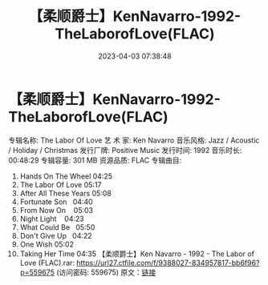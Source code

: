 ﻿---
title: 【柔顺爵士】KenNavarro-1992-TheLaborofLove(FLAC)
date: 2023-04-03 07:38:48
categories: 古典音乐、新世纪、纯音雅乐
tags: 纯音雅乐
---
# 【柔顺爵士】KenNavarro-1992-TheLaborofLove(FLAC)

专辑名称: The Labor Of Love
艺 术 家: Ken Navarro
音乐风格: Jazz / Acoustic / Holiday / Christmas
发行厂牌: Positive Music
发行时间: 1992
音乐时长: 00:48:29
专辑容量: 301 MB
资源品质: FLAC
专辑曲目:
01. Hands On The Wheel
04:25
02. The Labor Of Love
05:17
03. After All These Years
05:08
04. Fortunate Son   04:40
05. From Now On    05:03
06. Night Light    04:23
07. What Could Be   05:50
08. Don't Give Up   04:22
09. One Wish 05:02
10. Taking Her Time 04:35
【柔顺爵士】Ken Navarro - 1992 - The Labor of Love (FLAC).rar:
https://url27.ctfile.com/f/9388027-834957817-bb6f96?p=559675
(访问密码: 559675)
原文：[链接](https://blog.sina.com.cn/s/blog_1647c7e760103119k.html)